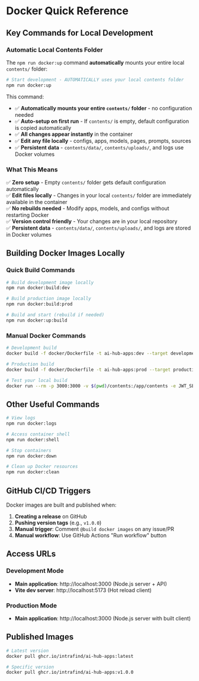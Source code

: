 # Docker Quick Reference

## Key Commands for Local Development

### Automatic Local Contents Folder

The `npm run docker:up` command **automatically** mounts your entire local `contents/` folder:

```bash
# Start development - AUTOMATICALLY uses your local contents folder
npm run docker:up
```

This command:
- ✅ **Automatically mounts your entire `contents/` folder** - no configuration needed
- ✅ **Auto-setup on first run** - If `contents/` is empty, default configuration is copied automatically
- ✅ **All changes appear instantly** in the container
- ✅ **Edit any file locally** - configs, apps, models, pages, prompts, sources
- ✅ **Persistent data** - `contents/data/`, `contents/uploads/`, and logs use Docker volumes

### What This Means

✅ **Zero setup** - Empty `contents/` folder gets default configuration automatically  
✅ **Edit files locally** - Changes in your local `contents/` folder are immediately available in the container  
✅ **No rebuilds needed** - Modify apps, models, and configs without restarting Docker  
✅ **Version control friendly** - Your changes are in your local repository  
✅ **Persistent data** - `contents/data/`, `contents/uploads/`, and logs are stored in Docker volumes  

## Building Docker Images Locally

### Quick Build Commands

```bash
# Build development image locally
npm run docker:build:dev

# Build production image locally
npm run docker:build:prod

# Build and start (rebuild if needed)
npm run docker:up:build
```

### Manual Docker Commands

```bash
# Development build
docker build -f docker/Dockerfile -t ai-hub-apps:dev --target development .

# Production build
docker build -f docker/Dockerfile -t ai-hub-apps:prod --target production .

# Test your local build
docker run --rm -p 3000:3000 -v $(pwd)/contents:/app/contents -e JWT_SECRET=test ai-hub-apps:dev
```

## Other Useful Commands

```bash
# View logs
npm run docker:logs

# Access container shell
npm run docker:shell

# Stop containers
npm run docker:down

# Clean up Docker resources
npm run docker:clean
```

## GitHub CI/CD Triggers

Docker images are built and published when:

1. **Creating a release** on GitHub
2. **Pushing version tags** (e.g., `v1.0.0`)
3. **Manual trigger**: Comment `@build docker images` on any issue/PR
4. **Manual workflow**: Use GitHub Actions "Run workflow" button

## Access URLs

### Development Mode
- **Main application**: http://localhost:3000 (Node.js server + API)
- **Vite dev server**: http://localhost:5173 (Hot reload client)

### Production Mode  
- **Main application**: http://localhost:3000 (Node.js server with built client)

## Published Images

```bash
# Latest version
docker pull ghcr.io/intrafind/ai-hub-apps:latest

# Specific version
docker pull ghcr.io/intrafind/ai-hub-apps:v1.0.0
```